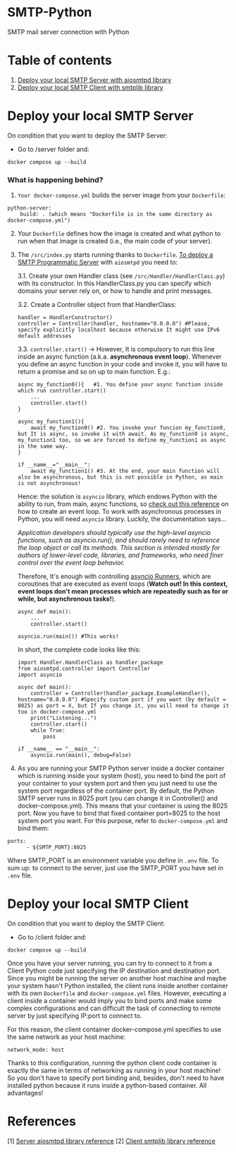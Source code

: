 # SMTP-Python
SMTP mail server connection with Python

# Table of contents
1. [Deploy your local SMTP Server with aiosmtpd library](#deploy-your-local-smtp-server)
2. [Deploy your local SMTP Client with smtplib library](#deploy-your-local-smtp-server)

# Deploy your local SMTP Server
On condition that you want to deploy the SMTP Server:
- Go to /server folder and:

```
docker compose up --build
```

### What is happening behind?
1. ```Your docker-compose.yml``` builds the server image from your ```Dockerfile```:

```
python-server:
    build: . (which means "Dockerfile is in the same directory as docker-compose.yml")
```

2. Your ```Dockerfile``` defines how the image is created and what python to run when that image is created (i.e., the main code of your server).
3. The ```/src/index.py``` starts running thanks to ```Dockerfile```. [To deploy a SMTP Programmatic Server](https://aiosmtpd.readthedocs.io/en/latest/controller.html) with ```aiosmtpd``` you need to:

    3.1. Create your own Handler class (see ```/src/Handler/HandlerClass.py```) with its constructor. In this HandlerClass.py you can specify which domains your server rely on, or how to handle and print messages.
    
    3.2. Create a Controller object from that HandlerClass:

    ```
    handler = HandlerConstructor()
    controller = Controller(handler, hostname="0.0.0.0") #Please, specify explicitly localhost because otherwise It might use IPv6 default addresses
    ```

    3.3. ```controller.start()``` -> However, It is compulsory to run this line inside an async function (a.k.a. **asynchronous event loop**). Whenever you define an async function in your code and invoke it, you will have to return a promise and so on up to main function. E.g.:

    ```
    async my_function0(){   #1. You define your async function inside which run controller.start()
        ...
        controller.start()  
    }

    async my_function1(){
        await my_function0() #2. You invoke your funcion my_function0, but It is async, so invoke it with await. As my_function0 is async, my_function1 too, so we are forced to define my_function1 as async in the same way.
    }
    
    if __name__="__main__":
        await my_function1() #3. At the end, your main function will also be asynchronous, but this is not possible in Python, as main is not asynchronous!
    ```

    Hence: the solution is ```asyncio``` library, which endows Python with the ability to run, from main, async functions, so [check out this reference](https://docs.python.org/3/library/asyncio-eventloop.html) on how to create an event loop. To work with asynchronous processes in Python, you will need ```asyncio``` library. Luckily, the documentation says...
    
    *Application developers should typically use the high-level asyncio functions, such as asyncio.run(), and should rarely need to reference the loop object or call its methods. This section is intended mostly for authors of lower-level code, libraries, and frameworks, who need finer control over the event loop behavior.*

    Therefore, It's enough with controlling [asyncio Runners](https://docs.python.org/3/library/asyncio-runner.html#asyncio.run), which are coroutines that are executed as event loops (**Watch out! In this context, event loops don't mean processes which are repeatedly such as for or while, but asynchronous tasks!**).

    ```
    async def main():
        ...
        controller.start()

    asyncio.run(main()) #This works!
    ```

    In short, the complete code looks like this:

    ```
    import Handler.HandlerClass as handler_package
    from aiosmtpd.controller import Controller
    import asyncio

    async def main():
        controller = Controller(handler_package.ExampleHandler(), hostname="0.0.0.0") #Specify custom port if you want (by default = 8025) as port = X, but If you change it, you will need to change it too in docker-compose.yml
        print("Listening...")
        controller.start()
        while True:
            pass

    if __name__ == "__main__":
        asyncio.run(main(), debug=False)
    ```

4. As you are running your SMTP Python server inside a docker container which is running inside your system (host), you need to bind the port of your container to your system port and then you just need to use the system port regardless of the container port. By default, the Python SMTP server runs in 8025 port (you can change it in Controller() and docker-compose.yml). This means that your container is using the 8025 port. Now you have to bind that fixed container port=8025 to the host system port you want. For this purpose, refer to ```docker-compose.yml``` and bind them:

```
ports:
      - ${SMTP_PORT}:8025
```

Where SMTP_PORT is an environment variable you define in ```.env``` file. To sum up: to connect to the server, just use the SMTP_PORT you have set in ```.env``` file.

# Deploy your local SMTP Client

On condition that you want to deploy the SMTP Client:
- Go to /client folder and:

```
docker compose up --build
```

Once you have your server running, you can try to connect to it from a Client Python code just specifying the IP destination and destination port. Since you might be running the server on another host machine and maybe your system hasn't Python installed, the client runs inside another container with its own ```Dockerfile``` and ```docker-compose.yml``` files. However, executing a client inside a container would imply you to bind ports and make some complex configurations and can difficult the task of connecting to remote server by just specifying IP:port to connect to.

For this reason, the client container docker-compose.yml specifies to use the same network as your host machine:

```
network_mode: host
```

Thanks to this configuration, running the python client code container is exactly the same in terms of networking as running in your host machine! So you don't have to specify port binding and, besides, don't need to have installed python because it runs inside a python-based container. All advantages!


# References
[1] [Server aiosmtpd library reference](https://aiosmtpd-pepoluan.readthedocs.io/en/latest/index.html)
[2] [Client smtplib library reference](https://aiosmtpd-pepoluan.readthedocs.io/en/latest/index.html)